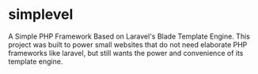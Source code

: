 # simplevel
A Simple PHP Framework Based on Laravel's Blade Template Engine. 
This project was built to power  small websites that do not need elaborate PHP frameworks like laravel, but still wants the power and convenience of its template engine.
